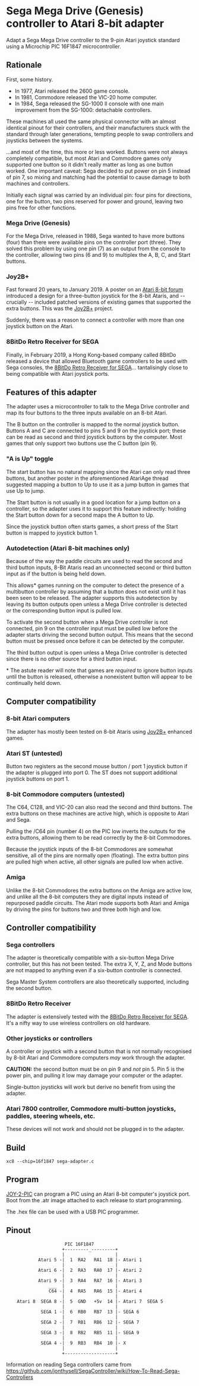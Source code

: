 # Sega Mega Drive (Genesis) controller to Atari 8-bit adapter

Adapt a Sega Mega Drive controller to the 9-pin Atari joystick standard
using a Microchip PIC 16F1847 microcontroller.

## Rationale

First, some history.

- In 1977, Atari released the 2600 game console.
- In 1981, Commodore released the VIC-20 home computer.
- In 1984, Sega released the SG-1000 II console with one main
  improvement from the SG-1000: detachable controllers.

These machines all used the same physical connector with an almost
identical pinout for their controllers, and their manufacturers stuck
with the standard through later generations, tempting people to swap
controllers and joysticks between the systems.

...and most of the time, this more or less worked.  Buttons were not
always completely compatible, but most Atari and Commodore games only
supported one button so it didn't really matter as long as one button
worked.  One important caveat: Sega decided to put power on pin 5
instead of pin 7, so mixing and matching had the potential to cause
damage to both machines and controllers.

Initially each signal was carried by an individual pin: four pins for
directions, one for the button, two pins reserved for power and ground,
leaving two pins free for other functions.

### Mega Drive (Genesis)

For the Mega Drive, released in 1988, Sega wanted to have more buttons
(four) than there were available pins on the controller port (three).
They solved this problem by using one pin (7) as an output from the
console to the controller, allowing two pins (6 and 9) to multiplex the
A, B, C, and Start buttons.

### Joy2B+

Fast forward 20 years, to January 2019.  A poster on an [Atari 8-bit
forum](https://atariage.com/forums/topic/278884-2-button-joystick/?do=findComment&comment=4206381)
introduced a design for a three-button joystick for the 8-bit Ataris,
and -- crucially -- included patched versions of existing games that
supported the extra buttons.  This was the
[Joy2B+](https://github.com/ascrnet/Joy2Bplus) project.

Suddenly, there was a reason to connect a controller with more than one
joystick button on the Atari.

### 8BitDo Retro Receiver for SEGA

Finally, in February 2019, a Hong Kong-based company called 8BitDo
released a device that allowed Bluetooth game controllers to be used
with Sega consoles, the [8BitDo Retro Receiver for
SEGA](https://www.8bitdo.com/retro-receiver-genesis-mega-drive/)...
tantalisingly close to being compatible with Atari joystick ports.


## Features of this adapter

The adapter uses a microcontroller to talk to the Mega Drive controller
and map its four buttons to the three inputs available on an 8-bit
Atari.

The B button on the controller is mapped to the normal joystick button.
Buttons A and C are connected to pins 5 and 9 on the joystick port;
these can be read as second and third joystick buttons by the computer.
Most games that only support two buttons use the C button (pin 9).

### "A is Up" toggle

The start button has no natural mapping since the Atari can only read
three buttons, but another poster in the aforementioned AtariAge thread
suggested mapping a button to Up to use it as a jump button in games
that use Up to jump.

The Start button is not usually in a good location for a jump button on
a controller, so the adapter uses it to support this feature indirectly:
holding the Start button down for a second maps the A button to Up.

Since the joystick button often starts games, a short press of the Start
button is mapped to joystick button 1.

### Autodetection (Atari 8-bit machines only)

Because of the way the paddle circuits are used to read the second and
third button inputs, 8-Bit Ataris read an unconnected second or third
button input as if the button is being held down.

This allows\* games running on the computer to detect the presence of a
multibutton controller by assuming that a button does not exist until it
has been seen to be released.  The adapter supports this autodetection
by leaving its button outputs open unless a Mega Drive controller is
detected or the corresponding button input is pulled low.

To activate the second button when a Mega Drive controller is not
connected, pin 9 on the controller input must be pulled low before the
adapter starts driving the second button output.  This means that the
second button must be pressed once before it can be detected by the
computer.

The third button output is open unless a Mega Drive controller is
detected since there is no other source for a third button input.

\* The astute reader will note that games are _required_ to ignore
button inputs until the button is released, otherwise a nonexistent
button will appear to be continually held down.


## Computer compatibility
### 8-bit Atari computers

The adapter has mostly been tested on 8-bit Ataris using
[Joy2B+](https://github.com/ascrnet/Joy2Bplus) enhanced games.

### Atari ST (untested)

Button two registers as the second mouse button / port 1 joystick button
if the adapter is plugged into port 0.  The ST does not support
additional joystick buttons on port 1.

### 8-bit Commodore computers (untested)

The C64, C128, and VIC-20 can also read the second and third buttons.
The extra buttons on these machines are active high, which is opposite
to Atari and Sega.

Pulling the /C64 pin (number 4) on the PIC low inverts the outputs for
the extra buttons, allowing them to be read correctly by the 8-bit
Commodores.

Because the joystick inputs of the 8-bit Commodores are somewhat
sensitive, all of the pins are normally open (floating).  The extra
button pins are pulled high when active, all other signals are pulled
low when active.

### Amiga

Unlike the 8-bit Commodores the extra buttons on the Amiga are active
low, and unlike all the 8-bit computers they are digital inputs instead
of repurposed paddle circuits.  The Atari mode supports both Atari and
Amiga by driving the pins for buttons two and three both high and low.


## Controller compatibility
### Sega controllers

The adapter is theoretically compatible with a six-button Mega Drive
controller, but this has not been tested.  The extra X, Y, Z, and Mode
buttons are not mapped to anything even if a six-button controller is
connected.

Sega Master System controllers are also theoretically supported,
including the second button.

### 8BitDo Retro Receiver

The adapter is extensively tested with the [8BitDo Retro Receiver for
SEGA](https://www.8bitdo.com/retro-receiver-genesis-mega-drive/).  It's
a nifty way to use wireless controllers on old hardware.

### Other joysticks or controllers

A controller or joystick with a second button that is not normally
recognised by 8-bit Atari and Commodore computers _may_ work through the
adapter.

**CAUTION:** the second button must be on pin 9 and _not_ pin 5.  Pin 5
is the power pin, and pulling it low may damage your computer or the
adapter.

Single-button joysticks will work but derive no benefit from using the
adapter.

### Atari 7800 controller, Commodore multi-button joysticks, paddles, steering wheels, etc.

These devices will not work and should not be plugged in to the adapter.

## Build

`xc8 --chip=16f1847 sega-adapter.c`


## Program

[JOY-2-PIC](https://ataribits.weebly.com/joy2pic.html) can program a PIC
using an Atari 8-bit computer's joystick port.  Boot from the .atr image
attached to each release to start programming.

The .hex file can be used with a USB PIC programmer.


## Pinout

```
                      PIC 16F1847
                     +---------_---------+
                     |                   |
            Atari 5 -|  1  RA2   RA1  18 |- Atari 1
                     |                   |
            Atari 6 -|  2  RA3   RA0  17 |- Atari 2
                     |                   |
            Atari 9 -|  3  RA4   RA7  16 |- Atari 3
                ___  |                   |
                C64 -|  4  RA5   RA6  15 |- Atari 4
                     |                   |
    Atari 8  SEGA 8 -|  5  GND   +5v  14 |- Atari 7  SEGA 5
                     |                   |
             SEGA 1 -|  6  RB0   RB7  13 |- SEGA 6
                     |                   |
             SEGA 2 -|  7  RB1   RB6  12 |- SEGA 7
                     |                   |
             SEGA 3 -|  8  RB2   RB5  11 |- SEGA 9
                     |                   |
             SEGA 4 -|  9  RB3   RB4  10 |- X
                     |                   |
                     +-------------------+
```

Information on reading Sega controllers came from
https://github.com/jonthysell/SegaController/wiki/How-To-Read-Sega-Controllers
